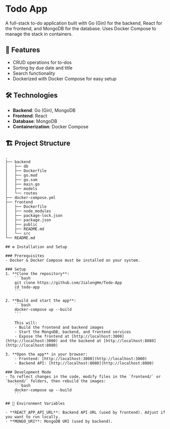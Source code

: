 # Todo App

A full-stack to-do application built with Go (Gin) for the backend, React for the frontend, and MongoDB for the database. Uses Docker Compose to manage the stack in containers.

## 🚀 Features
- CRUD operations for to-dos
- Sorting by due date and title
- Search functionality
- Dockerized with Docker Compose for easy setup

## 🛠️ Technologies
- **Backend**: Go (Gin), MongoDB
- **Frontend**: React
- **Database**: MongoDB
- **Containerization**: Docker Compose

## 🏗️ Project Structure
```plaintext
.
├── backend
│   ├── db
│   ├── Dockerfile
│   ├── go.mod
│   ├── go.sum
│   ├── main.go
│   ├── models
│   └── routes
├── docker-compose.yml
├── frontend
│   ├── Dockerfile
│   ├── node_modules
│   ├── package-lock.json
│   ├── package.json
│   ├── public
│   ├── README.md
│   └── src
└── README.md

## ⚙️ Installation and Setup

### Prerequisites
- Docker & Docker Compose must be installed on your system.

### Setup
1. **Clone the repository**:
    ```bash
    git clone https://github.com/JialongHe/Todo-App
    cd todo-app
    ```

2. **Build and start the app**:
    ```bash
    docker-compose up --build
    ```

    This will:
    - Build the frontend and backend images
    - Start the MongoDB, backend, and frontend services
    - Expose the frontend at [http://localhost:3000](http://localhost:3000) and the backend at [http://localhost:8080](http://localhost:8080)

3. **Open the app** in your browser:
    - Frontend: [http://localhost:3000](http://localhost:3000)
    - Backend API: [http://localhost:8080](http://localhost:8080)

### Development Mode
- To reflect changes in the code, modify files in the `frontend/` or `backend/` folders, then rebuild the images:
    ```bash
    docker-compose up --build
    ```

## 🔧 Environment Variables

- **REACT_APP_API_URL**: Backend API URL (used by frontend). Adjust if you want to run locally.
- **MONGO_URI**: MongoDB URI (used by backend).